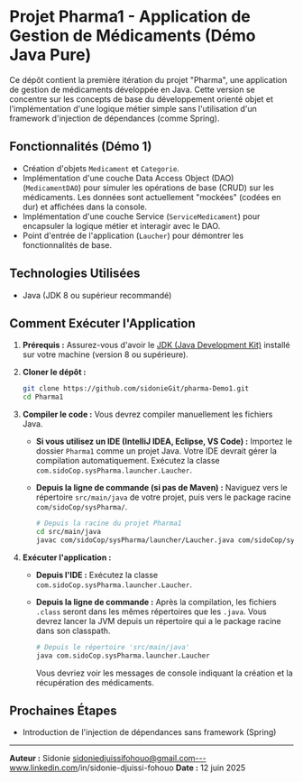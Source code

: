 # Projet Pharma1 - Application de Gestion de Médicaments (Démo Java Pure)

Ce dépôt contient la première itération du projet "Pharma", une application de gestion de médicaments développée en Java. Cette version se concentre sur les concepts de base du développement orienté objet et l'implémentation d'une logique métier simple sans l'utilisation d'un framework d'injection de dépendances (comme Spring).

## Fonctionnalités (Démo 1)

- Création d'objets `Medicament` et `Categorie`.
- Implémentation d'une couche Data Access Object (DAO) (`MedicamentDAO`) pour simuler les opérations de base (CRUD) sur les médicaments. Les données sont actuellement "mockées" (codées en dur) et affichées dans la console.
- Implémentation d'une couche Service (`ServiceMedicament`) pour encapsuler la logique métier et interagir avec le DAO.
- Point d'entrée de l'application (`Laucher`) pour démontrer les fonctionnalités de base.

## Technologies Utilisées

- Java (JDK 8 ou supérieur recommandé)

## Comment Exécuter l'Application

1.  **Prérequis :** Assurez-vous d'avoir le [JDK (Java Development Kit)](https://www.oracle.com/java/technologies/downloads/) installé sur votre machine (version 8 ou supérieure).

2.  **Cloner le dépôt :**

    ```bash
    git clone https://github.com/sidonieGit/pharma-Demo1.git
    cd Pharma1
    ```

3.  **Compiler le code :**
    Vous devrez compiler manuellement les fichiers Java.

    - **Si vous utilisez un IDE (IntelliJ IDEA, Eclipse, VS Code) :** Importez le dossier `Pharma1` comme un projet Java. Votre IDE devrait gérer la compilation automatiquement. Exécutez la classe `com.sidoCop.sysPharma.launcher.Laucher`.

    - **Depuis la ligne de commande (si pas de Maven) :**
      Naviguez vers le répertoire `src/main/java` de votre projet, puis vers le package racine `com/sidoCop/sysPharma/`.
      ```bash
      # Depuis la racine du projet Pharma1
      cd src/main/java
      javac com/sidoCop/sysPharma/launcher/Laucher.java com/sidoCop/sysPharma/service/ServiceMedicament.java com/sidoCop/sysPharma/dao/MedicamentDAO.java com/sidoCop/sysPharma/domaine/model/Medicament.java com/sidoCop/sysPharma/domaine/model/Categorie.java
      ```

4.  **Exécuter l'application :**

    - **Depuis l'IDE :** Exécutez la classe `com.sidoCop.sysPharma.launcher.Laucher`.

    - **Depuis la ligne de commande :**
      Après la compilation, les fichiers `.class` seront dans les mêmes répertoires que les `.java`. Vous devrez lancer la JVM depuis un répertoire qui a le package racine dans son classpath.
      ```bash
      # Depuis le répertoire 'src/main/java'
      java com.sidoCop.sysPharma.launcher.Laucher
      ```
      Vous devriez voir les messages de console indiquant la création et la récupération des médicaments.

## Prochaines Étapes

- Introduction de l'injection de dépendances sans framework (Spring)

---

**Auteur :** Sidonie sidoniedjuissifohouo@gmail.com---www.linkedin.com/in/sidonie-djuissi-fohouo
**Date :** 12 juin 2025
